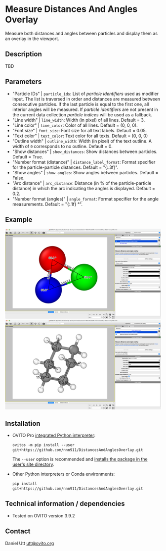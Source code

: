 # Measure Distances And Angles Overlay
Measure both distances and angles between particles and display them as an overlay in the viewport.

## Description
TBD

## Parameters 
- "Particle IDs" | `particle_ids`: List of *particle identifiers* used as modifier input. The list is traversed in order and distances are measured between consecutive particles. If the last particle is equal to the first one, all interior angles will be measured. If *particle identifiers* are not present in the current data collection *particle indices* will be used as a fallback.
- "Line width" | `line_width`: Width (in pixel) of all lines. Default = 3.
- "Line color" | `line_color`: Color of all lines. Default = (0, 0, 0).
- "Font size" | `font_size`: Font size for all text labels. Default = 0.05.
- "Text color" | `text_color`: Text color for all texts. Default = (0, 0, 0)
- "Outline width" | `outline_width`: Width (in pixel) of the text outline. A width of `0` corresponds to no outline. Default = 0.
- "Show distances" | `show_distances`: Show distances between particles. Default = True.
- "Number format (distance)" | `distance_label_format`: Format specifier for the particle-particle distances. Default = "{:.3f}".
- "Show angles" | `show_angles`: Show angles between particles. Default = False.
- "Arc distance" | `arc_distance`: Distance (in % of the particle-particle distance) in which the arc indicating the angles is displayed. Default = 0.2.
- "Number format (angles)" | `angle_format`: Format specifier for the angle measurements. Default = "{:.1f} °".

## Example

![Measure Distances And Angles Overlay 01](examples/Example01.png)
![Measure Distances And Angles Overlay 02](examples/Example02.png)

## Installation
- OVITO Pro [integrated Python interpreter](https://docs.ovito.org/python/introduction/installation.html#ovito-pro-integrated-interpreter):
  ```
  ovitos -m pip install --user git+https://github.com/nnn911/DistancesAndAnglesOverlay.git
  ``` 
  The `--user` option is recommended and [installs the package in the user's site directory](https://pip.pypa.io/en/stable/user_guide/#user-installs).

- Other Python interpreters or Conda environments:
  ```
  pip install git+https://github.com/nnn911/DistancesAndAnglesOverlay.git
  ```

## Technical information / dependencies
- Tested on OVITO version 3.9.2

## Contact
Daniel Utt utt@ovito.org